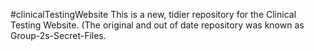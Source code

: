 #clinicalTestingWebsite
This is a new, tidier repository for the Clinical Testing Website. (The original and out of date repository was known as Group-2s-Secret-Files.


